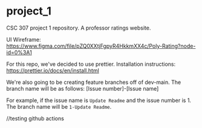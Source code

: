 # project_1

CSC 307 project 1 repository. A professor ratings website.

UI Wireframe: https://www.figma.com/file/pZQ0XXtjFgpyR4HkkmXX4c/Poly-Rating?node-id=0%3A1


For this repo, we've decided to use prettier. 
Installation instructions: 
https://prettier.io/docs/en/install.html

We're also going to be creating feature branches off of dev-main. 
The branch name will be as follows:
    [Issue number]-[Issue name]

For example, if the issue name is `Update Readme` and the issue number is 1. The branch name will be `1-Update Readme`.

//testing github actions
